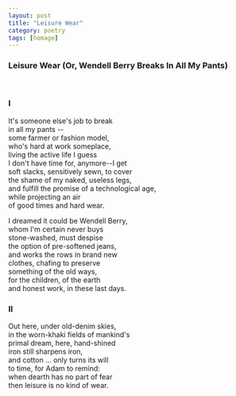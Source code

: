 ```yaml
---
layout: post
title: "Leisure Wear"
category: poetry
tags: [homage]
---
```


### Leisure Wear (Or, Wendell Berry Breaks In All My Pants)

&nbsp;
### I

It's someone else's job to break  
in all my pants --  
some farmer or fashion model,  
who's hard at work someplace,  
living the active life I guess  
I don't have time for, anymore--I get  
soft slacks, sensitively sewn, to cover  
the shame of my naked, useless legs,  
and fulfill the promise of a technological age,  
while projecting an air  
of good times and hard wear.  

I dreamed it could be Wendell Berry,  
whom I'm certain never buys  
stone-washed, must despise  
the option of pre-softened jeans,  
and works the rows in brand new  
clothes, chafing to preserve  
something of the old ways,  
for the children, of the earth  
and honest work, in these last days.  


### II

Out here, under old-denim skies,  
in the worn-khaki fields of mankind's  
primal dream, here, hand-shined  
iron still sharpens iron,  
and cotton ... only turns its will  
to time, for Adam to remind:  
when dearth has no part of fear  
then leisure is no kind of wear.  

